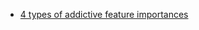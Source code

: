 -   [4 types of addictive feature importances](https://towardsdatascience.com/the-4-types-of-additive-feature-importances-5a89f8111996)

